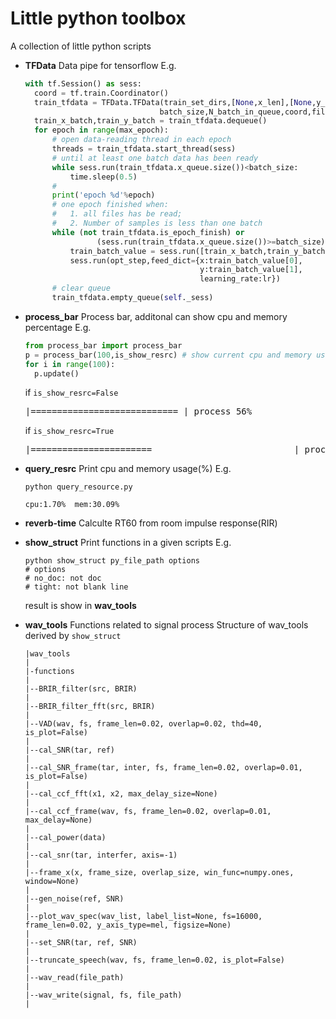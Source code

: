 # Little python toolbox
A collection of little python scripts

- **TFData**
  Data pipe for tensorflow
  E.g.
  ```python
  with tf.Session() as sess:
    coord = tf.train.Coordinator()
    train_tfdata = TFData.TFData(train_set_dirs,[None,x_len],[None,y_len],
                                batch_size,N_batch_in_queue,coord,file_reader_func,is_repeat)
    train_x_batch,train_y_batch = train_tfdata.dequeue()
    for epoch in range(max_epoch):
        # open data-reading thread in each epoch
        threads = train_tfdata.start_thread(sess)
        # until at least one batch data has been ready
        while sess.run(train_tfdata.x_queue.size())<batch_size:
            time.sleep(0.5)
        #
        print('epoch %d'%epoch)
        # one epoch finished when:
        #   1. all files has be read;
        #   2. Number of samples is less than one batch
        while (not train_tfdata.is_epoch_finish) or
                  (sess.run(train_tfdata.x_queue.size())>=batch_size):
            train_batch_value = sess.run([train_x_batch,train_y_batch])
            sess.run(opt_step,feed_dict={x:train_batch_value[0],
                                         y:train_batch_value[1],
                                         learning_rate:lr})
        # clear queue
        train_tfdata.empty_queue(self._sess)
  ```

- **process_bar**
  Process bar, additonal can show cpu and memory percentage
  E.g.
  ```python
  from process_bar import process_bar
  p = process_bar(100,is_show_resrc) # show current cpu and memory usage
  for i in range(100):
    p.update()
  ```

  if `is_show_resrc=False` <pre>|============================                      | process 56%</pre>
  if `is_show_resrc=True`
   <pre>|=======================                           | process 47% 	 Cpu:1.60% Mem:26.78%</pre>

- **query_resrc**
  Print cpu and memory usage(%)
  E.g.
  ```shell
  python query_resource.py
  ```

  `cpu:1.70%  mem:30.09%`

- **reverb-time**
  Calculte RT60 from room impulse response(RIR)

- **show_struct**
  Print functions in a given scripts
  E.g.
  ```shell
  python show_struct py_file_path options
  # options
  # no_doc: not doc
  # tight: not blank line
  ```
  result is show in **wav_tools**

- **wav_tools**
  Functions related to signal process
  Structure of wav_tools derived by `show_struct`
  ```
  |wav_tools
  |
  |-functions
  |
  |--BRIR_filter(src, BRIR)
  |
  |--BRIR_filter_fft(src, BRIR)
  |
  |--VAD(wav, fs, frame_len=0.02, overlap=0.02, thd=40, is_plot=False)
  |
  |--cal_SNR(tar, ref)
  |
  |--cal_SNR_frame(tar, inter, fs, frame_len=0.02, overlap=0.01, is_plot=False)
  |
  |--cal_ccf_fft(x1, x2, max_delay_size=None)
  |
  |--cal_ccf_frame(wav, fs, frame_len=0.02, overlap=0.01, max_delay=None)
  |
  |--cal_power(data)
  |
  |--cal_snr(tar, interfer, axis=-1)
  |
  |--frame_x(x, frame_size, overlap_size, win_func=numpy.ones, window=None)
  |
  |--gen_noise(ref, SNR)
  |
  |--plot_wav_spec(wav_list, label_list=None, fs=16000, frame_len=0.02, y_axis_type=mel, figsize=None)
  |
  |--set_SNR(tar, ref, SNR)
  |
  |--truncate_speech(wav, fs, frame_len=0.02, is_plot=False)
  |
  |--wav_read(file_path)
  |
  |--wav_write(signal, fs, file_path)
  |
  ```
